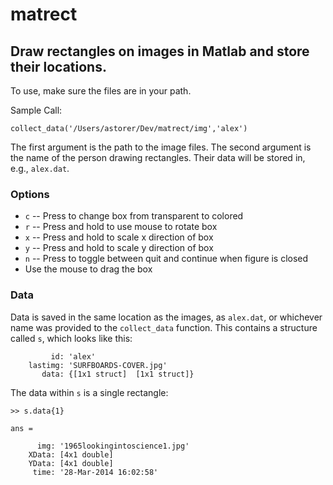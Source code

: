 matrect
=======

## Draw rectangles on images in Matlab and store their locations.

To use, make sure the files are in your path.

Sample Call:

`collect_data('/Users/astorer/Dev/matrect/img','alex')`

The first argument is the path to the image files.
The second argument is the name of the person drawing rectangles.  Their data will be stored in, e.g., `alex.dat`.

### Options

* `c` --  Press to change box from transparent to colored
* `r` --  Press and hold to use mouse to rotate box
* `x` --  Press and hold to scale x direction of box
* `y` --  Press and hold to scale y direction of box
* `n` --  Press to toggle between quit and continue when figure is closed
* Use the mouse to drag the box

### Data

Data is saved in the same location as the images, as `alex.dat`, or
whichever name was provided to the `collect_data` function.  This
contains a structure called `s`, which looks like this:

```
         id: 'alex'
    lastimg: 'SURFBOARDS-COVER.jpg'
       data: {[1x1 struct]  [1x1 struct]}
```

The data within `s` is a single rectangle:

```
>> s.data{1}

ans = 

      img: '1965lookingintoscience1.jpg'
    XData: [4x1 double]
    YData: [4x1 double]
     time: '28-Mar-2014 16:02:58'
```
